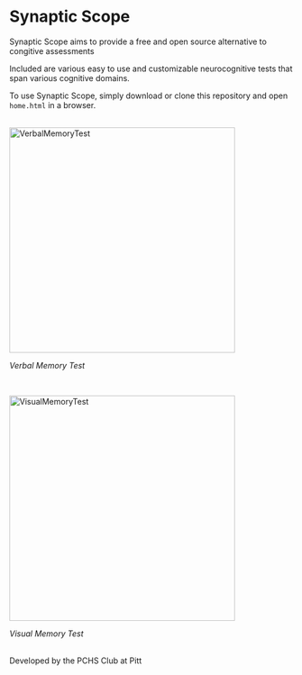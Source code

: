 # Synaptic Scope

Synaptic Scope aims to provide a free and open source alternative to congitive assessments

Included are various easy to use and customizable neurocognitive tests that span various cognitive domains.



To use Synaptic Scope, simply download or clone this repository and open `home.html` in a browser.

<p>
  <br/>
  <img width="400" alt="VerbalMemoryTest" src="https://github.com/user-attachments/assets/05ba0b7d-ddb7-4ed8-9386-d27eb8c71292"> 
  
  <em>Verbal Memory Test</em>
  
</p>
<br/>
<p>

  
  <img width="400" alt="VisualMemoryTest" src="https://github.com/user-attachments/assets/ae8fe6f3-660b-4188-ab77-9b1f9aae851f"> 
  
  <em>Visual Memory Test</em>
</p>
<br/>
Developed by the PCHS Club at Pitt
